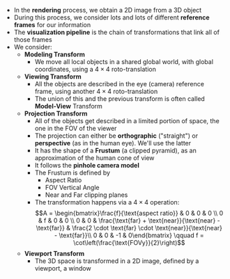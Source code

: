 + In the **rendering** process, we obtain a 2D image from a 3D object
+ During this process, we consider lots and lots of different **reference frames** for our information
+ The **visualization pipeline** is the chain of transformations that link all of those frames
+ We consider:
	+ **Modeling Transform**
		+ We move all local objects in a shared global world, with global coordinates, using a $4 \times 4$ roto-translation
	+ **Viewing Transform**
		+ All the objects are described in the eye (camera) reference frame, using another $4 \times 4$ roto-translation
		+ The union of this and the previous transform is often called **Model-View** Transform
	+ **Projection Transform**
		+ All of the objects get described in a limited portion of space, the one in the FOV of the viewer
		+ The projection can either be **orthographic** ("straight") or **perspective** (as in the human eye). We'll use the latter
		+ It has the shape of a **Frustum** (a clipped pyramid), as an approximation of the human cone of view
		+ It follows the **pinhole camera model**
		+ The Frustum is defined by
			+ Aspect Ratio
			+ FOV Vertical Angle
			+ Near and Far clipping planes
		+ The transformation happens via a $4 \times 4$ operation: $$A = \begin{bmatrix}\frac{f}{\text{aspect ratio}} & 0 & 0 & 0 \\ 0 & f & 0 & 0 \\ 0 & 0 & \frac{\text{far} + \text{near}}{\text{near} - \text{far}} & \frac{2 \cdot \text{far} \cdot \text{near}}{\text{near} - \text{far}}\\ 0 & 0 & -1 & 0\end{bmatrix} \qquad f = \cot\left(\frac{\text{FOVy}}{2}\right)$$
	+ **Viewport Transform**
		+ The 3D space is transformed in a 2D image, defined by a viewport, a window